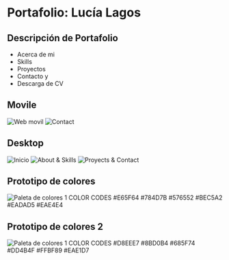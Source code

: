 # Portafolio: Lucía Lagos

## Descripción de Portafolio

+ Acerca de mi
+ Skills
+ Proyectos
+ Contacto y 
+ Descarga de CV

## Movile

![Web movil](assets/img/Mock01.jpg)
![Contact](assets/img/Mock02.jpg)

## Desktop
![Inicio](assets/img/desktop01.jpg)
![About & Skills](assets/img/desktop02.jpg)
![Proyects & Contact](assets/img/desktop03.jpg)



## Prototipo de colores
![Paleta de colores 1](https://github.com/lucyloules/lucia.lagos/blob/master/assets/img/paleta01.jpg?raw=true)
COLOR CODES
#E65F64
#784D7B
#576552
#BEC5A2
#EADAD5
#EAE4E4

## Prototipo de colores 2
![Paleta de colores 1](https://github.com/lucyloules/lucia.lagos/blob/master/assets/img/paleta01.jpg?raw=true)
COLOR CODES
#D8EEE7
#8BD0B4
#685F74
#DD4B4F
#FFBF89
#EAE1D7
